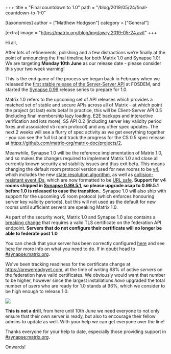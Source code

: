 +++
title = "Final countdown to 1.0"
path = "/blog/2019/05/24/final-countdown-to-1-0"

[taxonomies]
author = ["Matthew Hodgson"]
category = ["General"]

[extra]
image = "https://matrix.org/blog/img/awry.2019-05-24.avif"
+++

Hi all,

After lots of refinements, polishing and a few distractions we’re finally at the point of announcing the final timeline for both Matrix 1.0 and Synapse 1.0! We are targeting __Monday 10th June__ as our release date - please consider this your two week warning!

This is the end game of the process we began back in February when we released the [first stable release of the Server-Server API](https://matrix.org/blog/2019/02/04/matrix-at-fosdem-2019) at FOSDEM, and started the [Synapse 0.99](https://matrix.org/blog/2019/02/05/synapse-0-99-0) release series to prepare for 1.0.

Matrix 1.0 refers to the upcoming set of API releases which provides a matched set of stable and secure APIs across all of Matrix - at which point the project (at last) exits beta! In practice, this will be Client-Server API 0.5 (including final membership lazy loading, E2E backups and interactive verification and lots more), SS API 0.2 (including server key validity period fixes and associated v5 room protocol) and any other spec updates. The next 2 weeks will see a flurry of spec activity as we get everything together - you can see the full list and track the progress for the CS 0.5 spec release at https://github.com/matrix-org/matrix-doc/projects/2.

Meanwhile, Synapse 1.0 will be the reference implementation of Matrix 1.0, and so makes the changes required to implement Matrix 1.0 and close all currently known security and stability issues and thus exit beta. This means changing the default room protocol version used for new rooms to be [v4](https://github.com/matrix-org/matrix-doc/blob/37871106c6fc6013c17b5711fb93853fff140267/proposals/2002-rooms-v4.md), which includes the new [state resolution algorithm](https://github.com/matrix-org/matrix-doc/blob/f714aaadd011ac736d779f8460202a8d95799123/proposals/1442-state-resolution.md), as well as [collision-resistant event IDs](https://github.com/matrix-org/matrix-doc/blob/erikj/event_id_hashes/proposals/1659-event-id-as-hashes.md), which are now formatted to be [URL safe](https://github.com/matrix-org/matrix-doc/blob/rav/proposal/no_slash_in_event_id/proposals/1884-replace-slashes-in-event_ids.md). **Support for v4 rooms shipped in [Synapse 0.99.5.1](https://matrix.org/blog/2019/05/21/synapse-0-99-5-1-released), so please upgrade asap to 0.99.5.1 before 1.0 is released to ease the transition.**. Synapse 1.0 will also ship with support for the upcoming v5 room protocol (which enforces honouring server key validity periods), but this will not used as the default for new rooms until sufficient servers are speaking Matrix 1.0.

As part of the security work, Matrix 1.0 and Synapse 1.0 also contains a [breaking change](https://github.com/matrix-org/synapse/blob/master/docs/MSC1711_certificates_FAQ.md#it-used-to-work-just-fine-why-are-you-breaking-everything) that requires a valid TLS certificate on the federation API endpoint. __Servers that do not configure their certificate will no longer be able to federate post 1.0__

You can check that your server has been correctly configured [here](https://federationtester.matrix.org/) and see [here](https://github.com/matrix-org/synapse/blob/master/docs/MSC1711_certificates_FAQ.md) for more info on what you need to do. If in doubt head to [#synapse:matrix.org](https://matrix.to/#/#synapse:matrix.org).

We've been tracking readiness for the certificate change at https://arewereadyyet.com, at the time of writing 68% of active _servers_ on the federation have valid certificates. We obviously would want that number to be higher, however since the largest installations _have_ upgraded the total number of _users_ who are ready for 1.0 stands at 96%, which we consider to be high enough to release 1.0.

![](/blog/img/awry.2019-05-24.avif)

**This is not a drill**, from here until 10th June we need everyone to not only ensure that their own server is ready, but also to encourage their fellow admins to update as well. With your help we can get everyone over the line!


Thanks everyone for your help to date, especially those providing support in [#synapse:matrix.org](https://matrix.to/#/#synapse:matrix.org).

Onwards!

